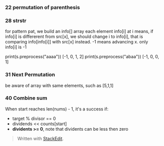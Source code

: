 
### 22 permutation of parenthesis

### 28 strstr
for pattern pat, we build an info[] array
each element info[i] at i means, if info[i] is differerent from src[x], we should change i to info[i], that is comparing info[info[i]] with src[x] instead. -1 means advancing x. only info[i] is -1

print(s.preprocess("aaaa"))
[-1, 0, 1, 2] 
print(s.preprocess("abaa"))
[-1, 0, 0, 1] 

### 31 Next Permutation
be aware of array with same elements, such as
[5,1,1]

### 40 Combine sum
When start reaches len(nums) - 1, it's a success if:

 - target % divisor == 0
 - dividends << counts[start] 
 - **dividents >= 0**, note that dividents can be less then zero

> Written with [StackEdit](https://stackedit.io/).
<!--stackedit_data:
eyJoaXN0b3J5IjpbLTMwMzk2MzM2OSw0NTc1NDU0NDgsLTE3OD
QzNTY1ODAsODQzNjUxODA0XX0=
-->